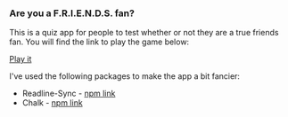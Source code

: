 ### Are you a F.R.I.E.N.D.S. fan?

This is a quiz app for people to test whether or not they are a true friends fan. You will find the link to play the game below:

[Play it](https://replit.com/@sumitsaurabh/friends-quiz?v=1?embed=true#index.js)

I've used the following packages to make the app a bit fancier:
- Readline-Sync - [npm link](https://www.npmjs.com/package/readline-sync)
- Chalk - [npm link](https://www.npmjs.com/package/chalk)
